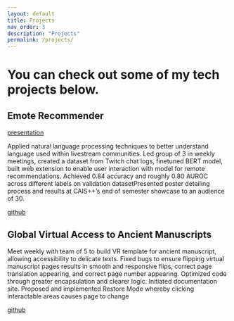 ```yaml
---
layout: default
title: Projects
nav_order: 3
description: "Projects"
permalink: /projects/
---
```


<h1>You can check out some of my tech projects below.</h1>

## Emote Recommender 
[presentation](https://docs.google.com/presentation/d/1-vDMK1vmKV7w2So8sbAKd6_02oleM0RGWwuZ70pL-uc/edit?usp=sharing)
<p>Applied natural language processing techniques to better understand language used within livestream communities. Led group of 3 in weekly meetings, created a dataset from Twitch chat logs, finetuned BERT model, built web extension to enable user interaction with model for remote recommendations. Achieved 0.84 accuracy and roughly 0.80 AUROC across different labels on validation datasetPresented poster detailing process and results at CAIS++’s end of semester showcase to an audience of 30.</p>

[github](https://github.com/jjessicaf/CAIS-Proj-Emote)

## Global Virtual Access to Ancient Manuscripts
<p>Meet weekly with team of 5 to build VR template for ancient manuscript, allowing accessibility to delicate texts. Fixed bugs to ensure flipping virtual manuscript pages results in smooth and responsive flips, correct page translation appearing, and correct page number appearing. Optimized code through greater encapsulation and clearer logic. Initiated documentation site. Proposed and implemented Restore Mode whereby clicking interactable areas causes page to change</p>

[github](https://github.com/jjessicaf/GVAAM)
